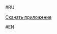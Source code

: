 #RU

[Скачать приложение](https://github.com/SergeantKolesus/LiebreLibDesktop/raw/release/out/artifacts/LiebreLibDesktop_jar/LiebreLibDesktop.jar)

#EN 